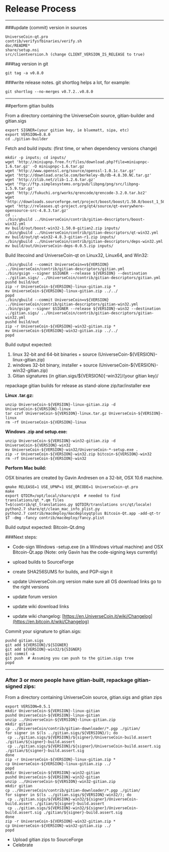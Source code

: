 Release Process
====================

* * *

###update (commit) version in sources


	UniverseCoin-qt.pro
	contrib/verifysfbinaries/verify.sh
	doc/README*
	share/setup.nsi
	src/clientversion.h (change CLIENT_VERSION_IS_RELEASE to true)

###tag version in git

	git tag -a v0.8.0

###write release notes. git shortlog helps a lot, for example:

	git shortlog --no-merges v0.7.2..v0.8.0

* * *

##perform gitian builds

 From a directory containing the UniverseCoin source, gitian-builder and gitian.sigs
  
	export SIGNER=(your gitian key, ie bluematt, sipa, etc)
	export VERSION=0.8.0
	cd ./gitian-builder

 Fetch and build inputs: (first time, or when dependency versions change)

	mkdir -p inputs; cd inputs/
	wget 'http://miniupnp.free.fr/files/download.php?file=miniupnpc-1.6.tar.gz' -O miniupnpc-1.6.tar.gz
	wget 'http://www.openssl.org/source/openssl-1.0.1c.tar.gz'
	wget 'http://download.oracle.com/berkeley-db/db-4.8.30.NC.tar.gz'
	wget 'http://zlib.net/zlib-1.2.6.tar.gz'
	wget 'ftp://ftp.simplesystems.org/pub/libpng/png/src/libpng-1.5.9.tar.gz'
	wget 'http://fukuchi.org/works/qrencode/qrencode-3.2.0.tar.bz2'
	wget 'http://downloads.sourceforge.net/project/boost/boost/1.50.0/boost_1_50_0.tar.bz2'
	wget 'http://releases.qt-project.org/qt4/source/qt-everywhere-opensource-src-4.8.3.tar.gz'
	cd ..
	./bin/gbuild ../UniverseCoin/contrib/gitian-descriptors/boost-win32.yml
	mv build/out/boost-win32-1.50.0-gitian2.zip inputs/
	./bin/gbuild ../UniverseCoin/contrib/gitian-descriptors/qt-win32.yml
	mv build/out/qt-win32-4.8.3-gitian-r1.zip inputs/
	./bin/gbuild ../UniverseCoin/contrib/gitian-descriptors/deps-win32.yml
	mv build/out/UniverseCoin-deps-0.0.5.zip inputs/

 Build litecoind and UniverseCoin-qt on Linux32, Linux64, and Win32:
  
	./bin/gbuild --commit UniverseCoin=v${VERSION} ../UniverseCoin/contrib/gitian-descriptors/gitian.yml
	./bin/gsign --signer $SIGNER --release ${VERSION} --destination ../gitian.sigs/ ../UniverseCoin/contrib/gitian-descriptors/gitian.yml
	pushd build/out
	zip -r UniverseCoin-${VERSION}-linux-gitian.zip *
	mv UniverseCoin-${VERSION}-linux-gitian.zip ../../
	popd
	./bin/gbuild --commit UniverseCoin=v${VERSION} ../UniverseCoin/contrib/gitian-descriptors/gitian-win32.yml
	./bin/gsign --signer $SIGNER --release ${VERSION}-win32 --destination ../gitian.sigs/ ../UniverseCoin/contrib/gitian-descriptors/gitian-win32.yml
	pushd build/out
	zip -r UniverseCoin-${VERSION}-win32-gitian.zip *
	mv UniverseCoin-${VERSION}-win32-gitian.zip ../../
	popd

  Build output expected:

  1. linux 32-bit and 64-bit binaries + source (UniverseCoin-${VERSION}-linux-gitian.zip)
  2. windows 32-bit binary, installer + source (UniverseCoin-${VERSION}-win32-gitian.zip)
  3. Gitian signatures (in gitian.sigs/${VERSION}[-win32]/(your gitian key)/

repackage gitian builds for release as stand-alone zip/tar/installer exe

**Linux .tar.gz:**

	unzip UniverseCoin-${VERSION}-linux-gitian.zip -d UniverseCoin-${VERSION}-linux
	tar czvf UniverseCoin-${VERSION}-linux.tar.gz UniverseCoin-${VERSION}-linux
	rm -rf UniverseCoin-${VERSION}-linux

**Windows .zip and setup.exe:**

	unzip UniverseCoin-${VERSION}-win32-gitian.zip -d UniverseCoin-${VERSION}-win32
	mv UniverseCoin-${VERSION}-win32/UniverseCoin-*-setup.exe .
	zip -r UniverseCoin-${VERSION}-win32.zip bitcoin-${VERSION}-win32
	rm -rf UniverseCoin-${VERSION}-win32

**Perform Mac build:**

  OSX binaries are created by Gavin Andresen on a 32-bit, OSX 10.6 machine.

	qmake RELEASE=1 USE_UPNP=1 USE_QRCODE=1 UniverseCoin-qt.pro
	make
	export QTDIR=/opt/local/share/qt4  # needed to find translations/qt_*.qm files
	T=$(contrib/qt_translations.py $QTDIR/translations src/qt/locale)
	python2.7 share/qt/clean_mac_info_plist.py
	python2.7 contrib/macdeploy/macdeployqtplus Bitcoin-Qt.app -add-qt-tr $T -dmg -fancy contrib/macdeploy/fancy.plist

 Build output expected: Bitcoin-Qt.dmg

###Next steps:

* Code-sign Windows -setup.exe (in a Windows virtual machine) and
  OSX Bitcoin-Qt.app (Note: only Gavin has the code-signing keys currently)

* upload builds to SourceForge

* create SHA256SUMS for builds, and PGP-sign it

* update UniverseCoin.org version
  make sure all OS download links go to the right versions

* update forum version

* update wiki download links

* update wiki changelog: [https://en.UniverseCoin.it/wiki/Changelog](https://en.bitcoin.it/wiki/Changelog)

Commit your signature to gitian.sigs:

	pushd gitian.sigs
	git add ${VERSION}/${SIGNER}
	git add ${VERSION}-win32/${SIGNER}
	git commit -a
	git push  # Assuming you can push to the gitian.sigs tree
	popd

-------------------------------------------------------------------------

### After 3 or more people have gitian-built, repackage gitian-signed zips:

From a directory containing UniverseCoin source, gitian.sigs and gitian zips

	export VERSION=0.5.1
	mkdir UniverseCoin-${VERSION}-linux-gitian
	pushd UniverseCoin-${VERSION}-linux-gitian
	unzip ../UniverseCoin-${VERSION}-linux-gitian.zip
	mkdir gitian
	cp ../UniverseCoin/contrib/gitian-downloader/*.pgp ./gitian/
	for signer in $(ls ../gitian.sigs/${VERSION}/); do
	 cp ../gitian.sigs/${VERSION}/${signer}/UniverseCoin-build.assert ./gitian/${signer}-build.assert
	 cp ../gitian.sigs/${VERSION}/${signer}/UniverseCoin-build.assert.sig ./gitian/${signer}-build.assert.sig
	done
	zip -r UniverseCoin-${VERSION}-linux-gitian.zip *
	cp UniverseCoin-${VERSION}-linux-gitian.zip ../
	popd
	mkdir UniverseCoin-${VERSION}-win32-gitian
	pushd UniverseCoin-${VERSION}-win32-gitian
	unzip ../UniverseCoin-${VERSION}-win32-gitian.zip
	mkdir gitian
	cp ../UniverseCoin/contrib/gitian-downloader/*.pgp ./gitian/
	for signer in $(ls ../gitian.sigs/${VERSION}-win32/); do
	 cp ../gitian.sigs/${VERSION}-win32/${signer}/UniverseCoin-build.assert ./gitian/${signer}-build.assert
	 cp ../gitian.sigs/${VERSION}-win32/${signer}/UniverseCoin-build.assert.sig ./gitian/${signer}-build.assert.sig
	done
	zip -r UniverseCoin-${VERSION}-win32-gitian.zip *
	cp UniverseCoin-${VERSION}-win32-gitian.zip ../
	popd

- Upload gitian zips to SourceForge
- Celebrate 
